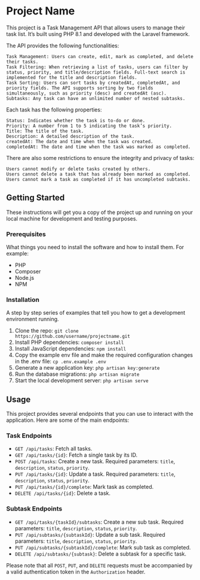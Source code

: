 # Project Name

This project is a Task Management API that allows users to manage their task list. It’s built using PHP 8.1 and developed with the Laravel framework.

The API provides the following functionalities:

    Task Management: Users can create, edit, mark as completed, and delete their tasks.
    Task Filtering: When retrieving a list of tasks, users can filter by status, priority, and title/description fields. Full-text search is implemented for the title and description fields.
    Task Sorting: Users can sort tasks by createdAt, completedAt, and priority fields. The API supports sorting by two fields simultaneously, such as priority (desc) and createdAt (asc).
    Subtasks: Any task can have an unlimited number of nested subtasks.

Each task has the following properties:

    Status: Indicates whether the task is to-do or done.
    Priority: A number from 1 to 5 indicating the task’s priority.
    Title: The title of the task.
    Description: A detailed description of the task.
    createdAt: The date and time when the task was created.
    completedAt: The date and time when the task was marked as completed.

There are also some restrictions to ensure the integrity and privacy of tasks:

    Users cannot modify or delete tasks created by others.
    Users cannot delete a task that has already been marked as completed.
    Users cannot mark a task as completed if it has uncompleted subtasks.

## Getting Started

These instructions will get you a copy of the project up and running on your local machine for development and testing purposes.

### Prerequisites

What things you need to install the software and how to install them. For example:

- PHP
- Composer
- Node.js
- NPM

### Installation

A step by step series of examples that tell you how to get a development environment running.

1. Clone the repo: `git clone https://github.com/username/projectname.git`
2. Install PHP dependencies: `composer install`
3. Install JavaScript dependencies: `npm install`
4. Copy the example env file and make the required configuration changes in the .env file: `cp .env.example .env`
5. Generate a new application key: `php artisan key:generate`
6. Run the database migrations: `php artisan migrate`
7. Start the local development server: `php artisan serve`

## Usage

This project provides several endpoints that you can use to interact with the application. Here are some of the main endpoints:

### Task Endpoints

- `GET /api/tasks`: Fetch all tasks.
- `GET /api/tasks/{id}`: Fetch a single task by its ID.
- `POST /api/tasks`: Create a new task. Required parameters: `title`, `description`, `status`, `priority`.
- `PUT /api/tasks/{id}`: Update a task. Required parameters: `title`, `description`, `status`, `priority`.
- `PUT /api/tasks/{id}/complete`: Mark task as completed.
- `DELETE /api/tasks/{id}`: Delete a task.

### Subtask Endpoints

- `GET /api/tasks/{taskId}/subtasks`: Create a new sub task. Required parameters: `title`, `description`, `status`, `priority`. 
- `PUT /api/subtasks/{subtaskId}`: Update a sub task. Required parameters: `title`, `description`, `status`, `priority`.
- `PUT /api/subtasks/{subtaskId}/complete`: Mark sub task as completed.
- `DELETE /api/subtasks/{subtask}`: Delete a subtask for a specific task.

Please note that all `POST`, `PUT`, and `DELETE` requests must be accompanied by a valid authentication token in the `Authorization` header.